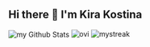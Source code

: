 ## Hi there 👋 I'm Kira Kostina


<img align="center" src="https://github-readme-stats.vercel.app/api?username=KiraKostina&include_all_commits=true&count_private=true&show_icons=true&line_height=20&title_color=2B5BBD&icon_color=1124BB&text_color=A1A1A1&bg_color=0,000000,130F40" alt="my Github Stats"/>
<img src="https://github-readme-stats.vercel.app/api/top-langs?username=KiraKostina&show_icons=true&locale=en&layout=compact&theme=transparent" alt="ovi" />
<img src="https://github-readme-streak-stats.herokuapp.com/?user=KiraKostina&theme=tokyonight" alt="mystreak"/>
<!--
**KiraKostina/KiraKostina** is a ✨ _special_ ✨ repository because its `README.md` (this file) appears on your GitHub profile.

Here are some ideas to get you started:

- 🔭 I’m currently working on ...
- 🌱 I’m currently learning ...
- 👯 I’m looking to collaborate on ...
- 🤔 I’m looking for help with ...
- 💬 Ask me about ...
- 📫 How to reach me: ...
- 😄 Pronouns: ...
- ⚡ Fun fact: ...
-->
